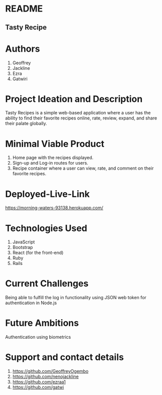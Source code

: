 # README

## Tasty Recipe

# Authors
1. Geoffrey
2. Jackline
3. Ezra
4. Gatwiri

# Project Ideation and Description
Tasty Recipes is a simple web-based application where a user has the ability to find their favorite recipes online, rate, review, expand, and share their palate globally. 

# Minimal Viable Product
1. Home page with the recipes displayed.
2. Sign-up and Log-in routes for users.
3. Recipe container where a user can view, rate, and comment on their favorite recipes. 

# Deployed-Live-Link
https://morning-waters-93138.herokuapp.com/

# Technologies Used
1. JavaScript
2. Bootstrap
3. React (for the front-end)
4. Ruby
5. Rails

# Current Challenges
Being able to fulfill the log in functionality using JSON web token for authentication in Node.js

# Future Ambitions
Authentication using biometrics

# Support and contact details
1. https://github.com/GeoffreyOgembo
2. https://github.com/nenojackline
3. https://github.com/ezraa1
4. https://github.com/gatwi
